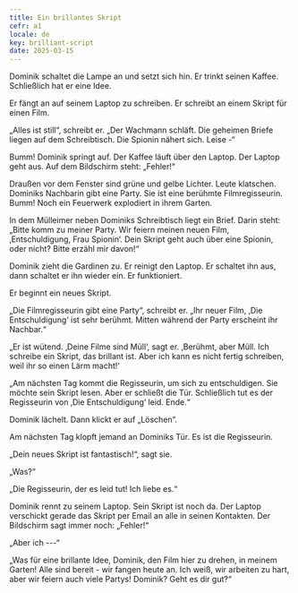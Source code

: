 ```yaml
---
title: Ein brillantes Skript
cefr: a1
locale: de
key: brilliant-script
date: 2025-03-15
---
```


Dominik schaltet die Lampe an und setzt sich hin. Er trinkt seinen Kaffee. Schließlich hat er eine Idee.

Er fängt an auf seinem Laptop zu schreiben. Er schreibt an einem Skript für einen Film.

„Alles ist still“, schreibt er. „Der Wachmann schläft. Die geheimen Briefe liegen auf dem Schreibtisch. Die Spionin nähert sich. Leise -“

Bumm! Dominik springt auf. Der Kaffee läuft über den Laptop. Der Laptop geht aus. Auf dem Bildschirm steht: „Fehler!“

Draußen vor dem Fenster sind grüne und gelbe Lichter. Leute klatschen. Dominiks Nachbarin gibt eine Party. Sie ist eine berühmte Filmregisseurin. Bumm! Noch ein Feuerwerk explodiert in ihrem Garten.

In dem Mülleimer neben Dominiks Schreibtisch liegt ein Brief. Darin steht: „Bitte komm zu meiner Party. Wir feiern meinen neuen Film, ‚Entschuldigung, Frau Spionin‘. Dein Skript geht auch über eine Spionin, oder nicht? Bitte erzähl mir davon!“

Dominik zieht die Gardinen zu. Er reinigt den Laptop. Er schaltet ihn aus, dann schaltet er ihn wieder ein. Er funktioniert.

Er beginnt ein neues Skript.

„Die Filmregisseurin gibt eine Party“, schreibt er. „Ihr neuer Film, ‚Die Entschuldigung‘ ist sehr berühmt. Mitten während der Party erscheint ihr Nachbar.“

„Er ist wütend. ‚Deine Filme sind Müll‘, sagt er. ‚Berühmt, aber Müll. Ich schreibe ein Skript, das brillant ist. Aber ich kann es nicht fertig schreiben, weil ihr so einen Lärm macht!‘

„Am nächsten Tag kommt die Regisseurin, um sich zu entschuldigen. Sie möchte sein Skript lesen. Aber er schließt die Tür. Schließlich tut es der Regisseurin von ‚Die Entschuldigung‘ leid. Ende.“

Dominik lächelt. Dann klickt er auf „Löschen“.

Am nächsten Tag klopft jemand an Dominiks Tür. Es ist die Regisseurin.

„Dein neues Skript ist fantastisch!“, sagt sie.

„Was?“

„Die Regisseurin, der es leid tut! Ich liebe es.“

Dominik rennt zu seinem Laptop. Sein Skript ist noch da. Der Laptop verschickt gerade das Skript per Email an alle in seinen Kontakten. Der Bildschirm sagt immer noch: „Fehler!“

„Aber ich ---“

„Was für eine brillante Idee, Dominik, den Film hier zu drehen, in meinem Garten! Alle sind bereit - wir fangen heute an. Ich weiß, wir arbeiten zu hart, aber wir feiern auch viele Partys! Dominik? Geht es dir gut?“